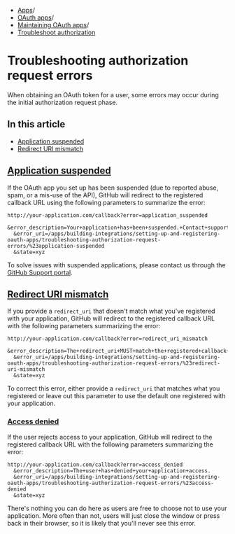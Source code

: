   * [Apps](https://docs.github.com/en/apps "Apps")/
  * [OAuth apps](https://docs.github.com/en/apps/oauth-apps "OAuth apps")/
  * [Maintaining OAuth apps](https://docs.github.com/en/apps/oauth-apps/maintaining-oauth-apps "Maintaining OAuth apps")/
  * [Troubleshoot authorization](https://docs.github.com/en/apps/oauth-apps/maintaining-oauth-apps/troubleshooting-authorization-request-errors "Troubleshoot authorization")


# Troubleshooting authorization request errors
When obtaining an OAuth token for a user, some errors may occur during the initial authorization request phase.
## In this article
  * [Application suspended](https://docs.github.com/en/apps/oauth-apps/maintaining-oauth-apps/troubleshooting-authorization-request-errors#application-suspended)
  * [Redirect URI mismatch](https://docs.github.com/en/apps/oauth-apps/maintaining-oauth-apps/troubleshooting-authorization-request-errors#redirect-uri-mismatch)


## [Application suspended](https://docs.github.com/en/apps/oauth-apps/maintaining-oauth-apps/troubleshooting-authorization-request-errors#application-suspended)
If the OAuth app you set up has been suspended (due to reported abuse, spam, or a mis-use of the API), GitHub will redirect to the registered callback URL using the following parameters to summarize the error:
```
http://your-application.com/callback?error=application_suspended
  &error_description=Your+application+has+been+suspended.+Contact+support@github.com.
  &error_uri=/apps/building-integrations/setting-up-and-registering-oauth-apps/troubleshooting-authorization-request-errors/%23application-suspended
  &state=xyz

```

To solve issues with suspended applications, please contact us through the [GitHub Support portal](https://support.github.com).
## [Redirect URI mismatch](https://docs.github.com/en/apps/oauth-apps/maintaining-oauth-apps/troubleshooting-authorization-request-errors#redirect-uri-mismatch)
If you provide a `redirect_uri` that doesn't match what you've registered with your application, GitHub will redirect to the registered callback URL with the following parameters summarizing the error:
```
http://your-application.com/callback?error=redirect_uri_mismatch
  &error_description=The+redirect_uri+MUST+match+the+registered+callback+URL+for+this+application.
  &error_uri=/apps/building-integrations/setting-up-and-registering-oauth-apps/troubleshooting-authorization-request-errors/%23redirect-uri-mismatch
  &state=xyz

```

To correct this error, either provide a `redirect_uri` that matches what you registered or leave out this parameter to use the default one registered with your application.
### [Access denied](https://docs.github.com/en/apps/oauth-apps/maintaining-oauth-apps/troubleshooting-authorization-request-errors#access-denied)
If the user rejects access to your application, GitHub will redirect to the registered callback URL with the following parameters summarizing the error:
```
http://your-application.com/callback?error=access_denied
  &error_description=The+user+has+denied+your+application+access.
  &error_uri=/apps/building-integrations/setting-up-and-registering-oauth-apps/troubleshooting-authorization-request-errors/%23access-denied
  &state=xyz

```

There's nothing you can do here as users are free to choose not to use your application. More often than not, users will just close the window or press back in their browser, so it is likely that you'll never see this error.
